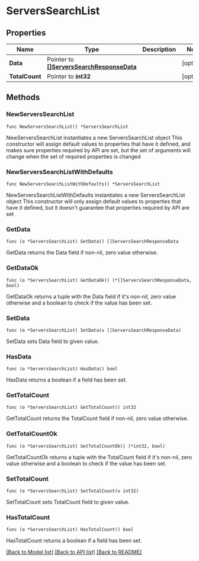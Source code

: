 # ServersSearchList

## Properties

Name | Type | Description | Notes
------------ | ------------- | ------------- | -------------
**Data** | Pointer to [**[]ServersSearchResponseData**](ServersSearchResponseData.md) |  | [optional] 
**TotalCount** | Pointer to **int32** |  | [optional] 

## Methods

### NewServersSearchList

`func NewServersSearchList() *ServersSearchList`

NewServersSearchList instantiates a new ServersSearchList object
This constructor will assign default values to properties that have it defined,
and makes sure properties required by API are set, but the set of arguments
will change when the set of required properties is changed

### NewServersSearchListWithDefaults

`func NewServersSearchListWithDefaults() *ServersSearchList`

NewServersSearchListWithDefaults instantiates a new ServersSearchList object
This constructor will only assign default values to properties that have it defined,
but it doesn't guarantee that properties required by API are set

### GetData

`func (o *ServersSearchList) GetData() []ServersSearchResponseData`

GetData returns the Data field if non-nil, zero value otherwise.

### GetDataOk

`func (o *ServersSearchList) GetDataOk() (*[]ServersSearchResponseData, bool)`

GetDataOk returns a tuple with the Data field if it's non-nil, zero value otherwise
and a boolean to check if the value has been set.

### SetData

`func (o *ServersSearchList) SetData(v []ServersSearchResponseData)`

SetData sets Data field to given value.

### HasData

`func (o *ServersSearchList) HasData() bool`

HasData returns a boolean if a field has been set.

### GetTotalCount

`func (o *ServersSearchList) GetTotalCount() int32`

GetTotalCount returns the TotalCount field if non-nil, zero value otherwise.

### GetTotalCountOk

`func (o *ServersSearchList) GetTotalCountOk() (*int32, bool)`

GetTotalCountOk returns a tuple with the TotalCount field if it's non-nil, zero value otherwise
and a boolean to check if the value has been set.

### SetTotalCount

`func (o *ServersSearchList) SetTotalCount(v int32)`

SetTotalCount sets TotalCount field to given value.

### HasTotalCount

`func (o *ServersSearchList) HasTotalCount() bool`

HasTotalCount returns a boolean if a field has been set.


[[Back to Model list]](../README.md#documentation-for-models) [[Back to API list]](../README.md#documentation-for-api-endpoints) [[Back to README]](../README.md)


